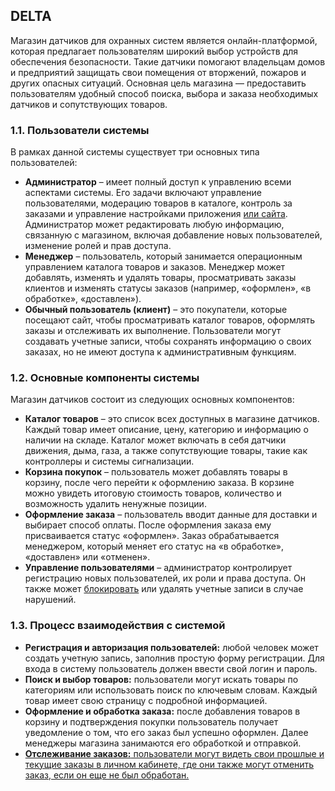 <h2>DELTA</h2>
<p>Магазин датчиков для охранных систем является онлайн-платформой, которая предлагает пользователям широкий выбор устройств для обеспечения безопасности. Такие датчики помогают владельцам домов и предприятий защищать свои помещения от вторжений, пожаров и других опасных ситуаций. Основная цель магазина — предоставить пользователям удобный способ поиска, выбора и заказа необходимых датчиков и сопутствующих товаров.</p>

<h3>1.1. Пользователи системы</h3>
<p>В рамках данной системы существует три основных типа пользователей:</p>
<ul>
    <li><strong>Администратор</strong> – имеет полный доступ к управлению всеми аспектами системы. Его задачи включают управление пользователями, модерацию товаров в каталоге, контроль за заказами и управление настройками приложения <span style="text-decoration: underline;">или сайта</span>. Администратор может редактировать любую информацию, связанную с магазином, включая добавление новых пользователей, изменение ролей и прав доступа.</li>
    <li><strong>Менеджер</strong> – пользователь, который занимается операционным управлением каталога товаров и заказов. Менеджер может добавлять, изменять и удалять товары, просматривать заказы клиентов и изменять статусы заказов (например, «оформлен», «в обработке», «доставлен»).</li>
    <li><strong>Обычный пользователь (клиент)</strong> – это покупатели, которые посещают сайт, чтобы просматривать каталог товаров, оформлять заказы и отслеживать их выполнение. Пользователи могут создавать учетные записи, чтобы сохранять информацию о своих заказах, но не имеют доступа к административным функциям.</li>
</ul>

<h3>1.2. Основные компоненты системы</h3>
<p>Магазин датчиков состоит из следующих основных компонентов:</p>
<ul>
    <li><strong>Каталог товаров</strong> – это список всех доступных в магазине датчиков. Каждый товар имеет описание, цену, категорию и информацию о наличии на складе. Каталог может включать в себя датчики движения, дыма, газа, а также сопутствующие товары, такие как контроллеры и системы сигнализации.</li>
    <li><strong>Корзина покупок</strong> – пользователь может добавлять товары в корзину, после чего перейти к оформлению заказа. В корзине можно увидеть итоговую стоимость товаров, количество и возможность удалить ненужные позиции.</li>
    <li><strong>Оформление заказа</strong> – пользователь вводит данные для доставки и выбирает способ оплаты. После оформления заказа ему присваивается статус «оформлен». Заказ обрабатывается менеджером, который меняет его статус на «в обработке», «доставлен» или «отменен».</li>
    <li><strong>Управление пользователями</strong> – администратор контролирует регистрацию новых пользователей, их роли и права доступа. Он также может <span style="text-decoration: underline;">блокировать</span> или удалять учетные записи в случае нарушений.</li>
</ul>

<h3>1.3. Процесс взаимодействия с системой</h3>
<ul>
    <li><strong>Регистрация и авторизация пользователей:</strong> любой человек может создать учетную запись, заполнив простую форму регистрации. Для входа в систему пользователь должен ввести свой логин и пароль.</li>
    <li><strong>Поиск и выбор товаров:</strong> пользователи могут искать товары по категориям или использовать поиск по ключевым словам. Каждый товар имеет свою страницу с подробной информацией.</li>
    <li><strong>Оформление и обработка заказа:</strong> после добавления товаров в корзину и подтверждения покупки пользователь получает уведомление о том, что его заказ был успешно оформлен. Далее менеджеры магазина занимаются его обработкой и отправкой.</li>
    <li><span style="text-decoration: underline;"><strong>Отслеживание заказов:</strong> пользователи могут видеть свои прошлые и текущие заказы в личном кабинете, где они также могут отменить заказ, если он еще не был обработан.</span></li>
</ul>
